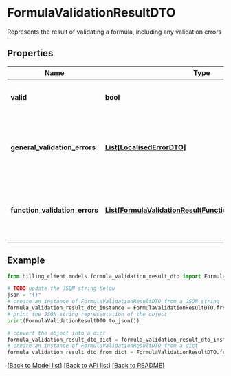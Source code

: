 # FormulaValidationResultDTO

Represents the result of validating a formula, including any validation errors

## Properties

Name | Type | Description | Notes
------------ | ------------- | ------------- | -------------
**valid** | **bool** | Indicates whether the formula is valid | [optional] 
**general_validation_errors** | [**List[LocalisedErrorDTO]**](LocalisedErrorDTO.md) | List of general validation errors that apply to the entire formula | [optional] 
**function_validation_errors** | [**List[FormulaValidationResultFunctionValidationErrorDTO]**](FormulaValidationResultFunctionValidationErrorDTO.md) | List of validation errors specific to individual functions in the formula | [optional] 

## Example

```python
from billing_client.models.formula_validation_result_dto import FormulaValidationResultDTO

# TODO update the JSON string below
json = "{}"
# create an instance of FormulaValidationResultDTO from a JSON string
formula_validation_result_dto_instance = FormulaValidationResultDTO.from_json(json)
# print the JSON string representation of the object
print(FormulaValidationResultDTO.to_json())

# convert the object into a dict
formula_validation_result_dto_dict = formula_validation_result_dto_instance.to_dict()
# create an instance of FormulaValidationResultDTO from a dict
formula_validation_result_dto_from_dict = FormulaValidationResultDTO.from_dict(formula_validation_result_dto_dict)
```
[[Back to Model list]](../README.md#documentation-for-models) [[Back to API list]](../README.md#documentation-for-api-endpoints) [[Back to README]](../README.md)


